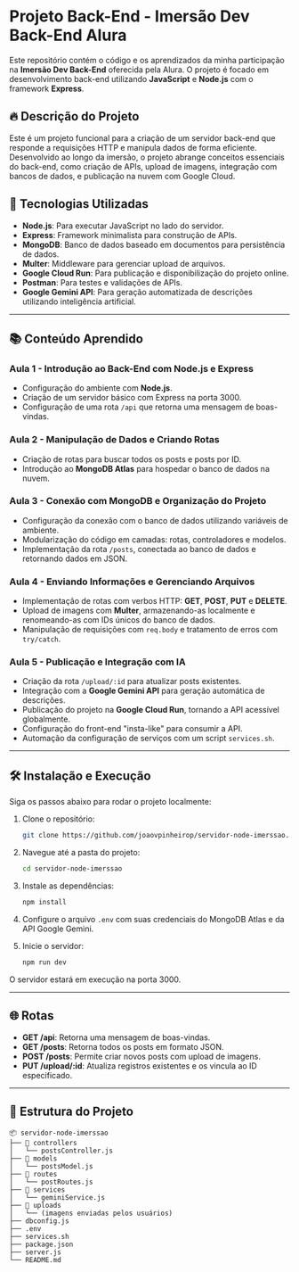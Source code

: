 
# Projeto Back-End - Imersão Dev Back-End Alura  

Este repositório contém o código e os aprendizados da minha participação na **Imersão Dev Back-End** oferecida pela Alura. O projeto é focado em desenvolvimento back-end utilizando **JavaScript** e **Node.js** com o framework **Express**.  

## 🔥 Descrição do Projeto  

Este é um projeto funcional para a criação de um servidor back-end que responde a requisições HTTP e manipula dados de forma eficiente. Desenvolvido ao longo da imersão, o projeto abrange conceitos essenciais do back-end, como criação de APIs, upload de imagens, integração com bancos de dados, e publicação na nuvem com Google Cloud.  

## 🚀 Tecnologias Utilizadas  

- **Node.js**: Para executar JavaScript no lado do servidor.  
- **Express**: Framework minimalista para construção de APIs.  
- **MongoDB**: Banco de dados baseado em documentos para persistência de dados.  
- **Multer**: Middleware para gerenciar upload de arquivos.  
- **Google Cloud Run**: Para publicação e disponibilização do projeto online.  
- **Postman**: Para testes e validações de APIs.  
- **Google Gemini API**: Para geração automatizada de descrições utilizando inteligência artificial.  

---

## 📚 Conteúdo Aprendido  

### **Aula 1 - Introdução ao Back-End com Node.js e Express**  
- Configuração do ambiente com **Node.js**.  
- Criação de um servidor básico com Express na porta 3000.  
- Configuração de uma rota `/api` que retorna uma mensagem de boas-vindas.  

### **Aula 2 - Manipulação de Dados e Criando Rotas**  
- Criação de rotas para buscar todos os posts e posts por ID.  
- Introdução ao **MongoDB Atlas** para hospedar o banco de dados na nuvem.  

### **Aula 3 - Conexão com MongoDB e Organização do Projeto**  
- Configuração da conexão com o banco de dados utilizando variáveis de ambiente.  
- Modularização do código em camadas: rotas, controladores e modelos.  
- Implementação da rota `/posts`, conectada ao banco de dados e retornando dados em JSON.  

### **Aula 4 - Enviando Informações e Gerenciando Arquivos**  
- Implementação de rotas com verbos HTTP: **GET**, **POST**, **PUT** e **DELETE**.  
- Upload de imagens com **Multer**, armazenando-as localmente e renomeando-as com IDs únicos do banco de dados.  
- Manipulação de requisições com `req.body` e tratamento de erros com `try/catch`.  

### **Aula 5 - Publicação e Integração com IA**  
- Criação da rota `/upload/:id` para atualizar posts existentes.  
- Integração com a **Google Gemini API** para geração automática de descrições.  
- Publicação do projeto na **Google Cloud Run**, tornando a API acessível globalmente.  
- Configuração do front-end "insta-like" para consumir a API.  
- Automação da configuração de serviços com um script `services.sh`.  

---

## 🛠️ Instalação e Execução  

Siga os passos abaixo para rodar o projeto localmente:  

1. Clone o repositório:  
   ```bash  
   git clone https://github.com/joaovpinheirop/servidor-node-imerssao.git  
   ```  

2. Navegue até a pasta do projeto:  
   ```bash  
   cd servidor-node-imerssao  
   ```  

3. Instale as dependências:  
   ```bash  
   npm install  
   ```  

4. Configure o arquivo `.env` com suas credenciais do MongoDB Atlas e da API Google Gemini.  

5. Inicie o servidor:  
   ```bash  
   npm run dev  
   ```  

O servidor estará em execução na porta 3000.  

---

## 🌐 Rotas  

- **GET /api**: Retorna uma mensagem de boas-vindas.  
- **GET /posts**: Retorna todos os posts em formato JSON.  
- **POST /posts**: Permite criar novos posts com upload de imagens.  
- **PUT /upload/:id**: Atualiza registros existentes e os vincula ao ID especificado.  

---

## 📝 Estrutura do Projeto  

```
📦 servidor-node-imerssao  
├── 📂 controllers  
│   └── postsController.js  
├── 📂 models  
│   └── postsModel.js  
├── 📂 routes  
│   └── postRoutes.js  
├── 📂 services  
│   └── geminiService.js  
├── 📂 uploads  
│   └── (imagens enviadas pelos usuários)  
├── dbconfig.js  
├── .env  
├── services.sh  
├── package.json  
├── server.js  
└── README.md  
